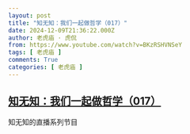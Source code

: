 ```yaml
---
layout: post
title: "知无知：我们一起做哲学（017）"
date: 2024-12-09T21:36:22.000Z
author: 老虎庙 · 虎侃
from: https://www.youtube.com/watch?v=BKzRSHVNSeY
tags: [ 老虎庙 ]
comments: True
categories: [ 老虎庙 ]
---
```

<!--1733780182000-->
[知无知：我们一起做哲学（017）](https://www.youtube.com/watch?v=BKzRSHVNSeY)
------

<div>
知无知的直播系列节目
</div>
